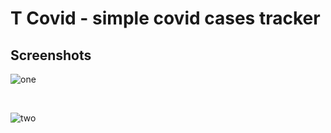 # T Covid - simple covid cases tracker

## Screenshots

![one](https://cdn.discordapp.com/attachments/853302837898510346/912748639787560990/Screenshot_20211123_185555.jpg)

<br>

![two](https://cdn.discordapp.com/attachments/853302837898510346/912748639472992326/Screenshot_20211123_185605_com.tcovid_edit_51630995534307.jpg)